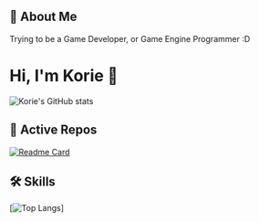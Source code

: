 
## 🚀 About Me
Trying to be a Game Developer, or Game Engine Programmer :D

  
# Hi, I'm Korie 👋

![Korie's GitHub stats](https://github-readme-stats.vercel.app/api?username=KorieDrakeChaney&theme=cobalt&show_icons=true)
  
## 🔗 Active Repos

[![Readme Card](https://github-readme-stats.vercel.app/api/pin/?username=KorieDrakeChaney&repo=Basic-WebGL-Renderer&theme=cobalt)](https://github.com/KorieDrakeChaney/Basic-WebGL-Renderer)

## 🛠 Skills

[![Top Langs](https://github-readme-stats.vercel.app/api/top-langs/?username=KorieDrakeChaney&layout=compact&theme=cobalt)]

